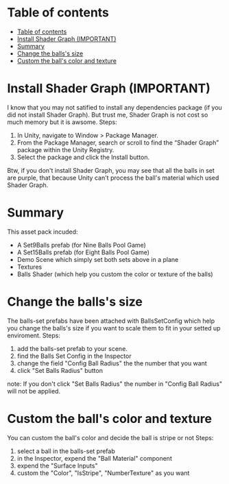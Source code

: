 # Table of contents
- [Table of contents](#table-of-contents)
- [Install Shader Graph (IMPORTANT)](#install-shader-graph-important)
- [Summary](#summary)
- [Change the balls's size](#change-the-ballss-size)
- [Custom the ball's color and texture](#custom-the-balls-color-and-texture)

# Install Shader Graph (IMPORTANT)
I know that you may not satified to install any dependencies package (if you did not install Shader Graph). But trust me, Shader Graph is not cost so much memory but it is awsome.
Steps:
1. In Unity, navigate to Window > Package Manager.
2. From the Package Manager, search or scroll to find the “Shader Graph” package within the Unity Registry.
3. Select the package and click the Install button.

Btw, if you don't install Shader Graph, you may see that all the balls in set are purple, that because Unity can't process the ball's material which used Shader Graph.

# Summary
This asset pack incuded:
+ A Set9Balls prefab (for Nine Balls Pool Game) 
+ A Set15Balls prefab (for Eight Balls Pool Game)
+ Demo Scene which simply set both sets above in a plane
+ Textures
+ Balls Shader (which help you custom the color or texture of the balls)

# Change the balls's size
The balls-set prefabs have been attached with BallsSetConfig which help you change the balls's size if you want to scale them to fit in your setted up enviroment.
Steps:
1. add the balls-set prefab to your scene.
2. find the Balls Set Config in the Inspector
3. change the field "Config Ball Radius" the the number that you want
4. click "Set Balls Radius" button

note: If you don't click "Set Balls Radius" the number in "Config Ball Radius" will not be applied.

# Custom the ball's color and texture
You can custom the ball's color and decide the ball is stripe or not
Steps:
1. select a ball in the balls-set prefab
2. in the Inspector, expend the "Ball Material" component
3. expend the "Surface Inputs"
4. custom the "Color", "IsStripe", "NumberTexture" as you want